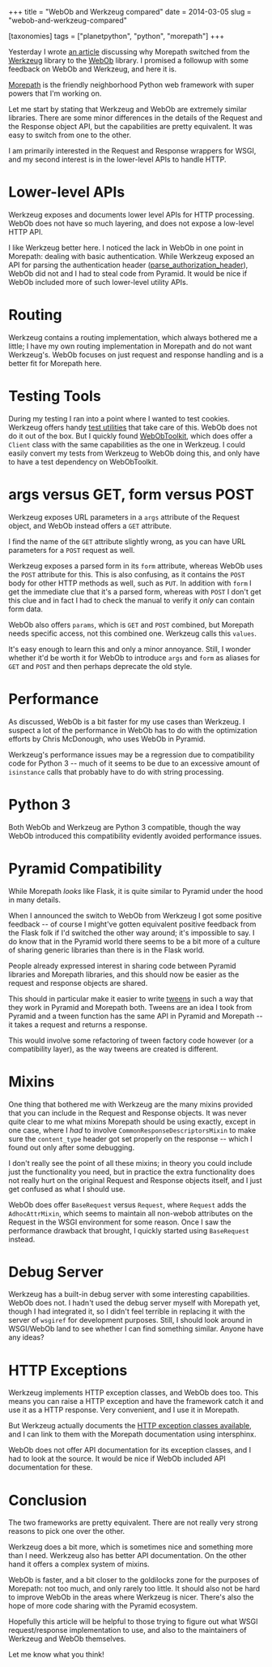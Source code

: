 +++
title = "WebOb and Werkzeug compared"
date = 2014-03-05
slug = "webob-and-werkzeug-compared"

[taxonomies]
tags = ["planetpython", "python", "morepath"]
+++

Yesterday I wrote [an
article](/posts/morepath-from-werkzeug-to-webob)
discussing why Morepath switched from the
[Werkzeug](http://werkzeug.pocoo.org) library to the
[WebOb](http://webob.org) library. I promised a followup with some
feedback on WebOb and Werkzeug, and here it is.

[Morepath](http://morepath.readthedocs.org) is the friendly neighborhood
Python web framework with super powers that I'm working on.

Let me start by stating that Werkzeug and WebOb are extremely similar
libraries. There are some minor differences in the details of the
Request and the Response object API, but the capabilities are pretty
equivalent. It was easy to switch from one to the other.

I am primarily interested in the Request and Response wrappers for WSGI,
and my second interest is in the lower-level APIs to handle HTTP.

# Lower-level APIs

Werkzeug exposes and documents lower level APIs for HTTP processing.
WebOb does not have so much layering, and does not expose a low-level
HTTP API.

I like Werkzeug better here. I noticed the lack in WebOb in one point in
Morepath: dealing with basic authentication. While Werkzeug exposed an
API for parsing the authentication header
([parse_authorization_header](http://werkzeug.pocoo.org/docs/http/#werkzeug.http.parse_authorization_header)),
WebOb did not and I had to steal code from Pyramid. It would be nice if
WebOb included more of such lower-level utility APIs.

# Routing

Werkzeug contains a routing implementation, which always bothered me a
little; I have my own routing implementation in Morepath and do not want
Werkzeug's. WebOb focuses on just request and response handling and is a
better fit for Morepath here.

# Testing Tools

During my testing I ran into a point where I wanted to test cookies.
Werkzeug offers handy [test
utilities](http://werkzeug.pocoo.org/docs/test/) that take care of this.
WebOb does not do it out of the box. But I quickly found
[WebObToolkit](https://pypi.python.org/pypi/webobtoolkit), which does
offer a `Client` class with the same capabilities as the one in
Werkzeug. I could easily convert my tests from Werkzeug to WebOb doing
this, and only have to have a test dependency on WebObToolkit.

# args versus GET, form versus POST

Werkzeug exposes URL parameters in a `args` attribute of the Request
object, and WebOb instead offers a `GET` attribute.

I find the name of the `GET` attribute slightly wrong, as you can have
URL parameters for a `POST` request as well.

Werkzeug exposes a parsed form in its `form` attribute, whereas WebOb
uses the `POST` attribute for this. This is also confusing, as it
contains the `POST` body for other HTTP methods as well, such as `PUT`.
In addition with `form` I get the immediate clue that it's a parsed
form, whereas with `POST` I don't get this clue and in fact I had to
check the manual to verify it _only_ can contain form data.

WebOb also offers `params`, which is `GET` and `POST` combined, but
Morepath needs specific access, not this combined one. Werkzeug calls
this `values`.

It's easy enough to learn this and only a minor annoyance. Still, I
wonder whether it'd be worth it for WebOb to introduce `args` and `form`
as aliases for `GET` and `POST` and then perhaps deprecate the old
style.

# Performance

As discussed, WebOb is a bit faster for my use cases than Werkzeug. I
suspect a lot of the performance in WebOb has to do with the
optimization efforts by Chris McDonough, who uses WebOb in Pyramid.

Werkzeug's performance issues may be a regression due to compatibility
code for Python 3 -- much of it seems to be due to an excessive amount
of `isinstance` calls that probably have to do with string processing.

# Python 3

Both WebOb and Werkzeug are Python 3 compatible, though the way WebOb
introduced this compatibility evidently avoided performance issues.

# Pyramid Compatibility

While Morepath _looks_ like Flask, it is quite similar to Pyramid under
the hood in many details.

When I announced the switch to WebOb from Werkzeug I got some positive
feedback -- of course I might've gotten equivalent positive feedback
from the Flask folk if I'd switched the other way around; it's
impossible to say. I do know that in the Pyramid world there seems to be
a bit more of a culture of sharing generic libraries than there is in
the Flask world.

People already expressed interest in sharing code between Pyramid
libraries and Morepath libraries, and this should now be easier as the
request and response objects are shared.

This should in particular make it easier to write
[tweens](http://morepath.readthedocs.org/en/latest/tweens.html) in such
a way that they work in Pyramid and Morepath both. Tweens are an idea I
took from Pyramid and a tween function has the same API in Pyramid and
Morepath -- it takes a request and returns a response.

This would involve some refactoring of tween factory code however (or a
compatibility layer), as the way tweens are created is different.

# Mixins

One thing that bothered me with Werkzeug are the many mixins provided
that you can include in the Request and Response objects. It was never
quite clear to me what mixins Morepath should be using exactly, except
in one case, where I _had_ to involve `CommonResponseDescriptorsMixin`
to make sure the `content_type` header got set properly on the response
-- which I found out only after some debugging.

I don't really see the point of all these mixins; in theory you could
include just the functionality you need, but in practice the extra
functionality does not really hurt on the original Request and Response
objects itself, and I just get confused as what I should use.

WebOb does offer `BaseRequest` versus `Request`, where `Request` adds
the `AdhocAttrMixin`, which seems to maintain all non-webob attributes
on the Request in the WSGI environment for some reason. Once I saw the
performance drawback that brought, I quickly started using `BaseRequest`
instead.

# Debug Server

Werkzeug has a built-in debug server with some interesting capabilities.
WebOb does not. I hadn't used the debug server myself with Morepath yet,
though I had integrated it, so I didn't feel terrible in replacing it
with the server of `wsgiref` for development purposes. Still, I should
look around in WSGI/WebOb land to see whether I can find something
similar. Anyone have any ideas?

# HTTP Exceptions

Werkzeug implements HTTP exception classes, and WebOb does too. This
means you can raise a HTTP exception and have the framework catch it and
use it as a HTTP response. Very convenient, and I use it in Morepath.

But Werkzeug actually documents the [HTTP exception classes
available](http://werkzeug.pocoo.org/docs/exceptions/), and I can link
to them with the Morepath documentation using intersphinx.

WebOb does not offer API documentation for its exception classes, and I
had to look at the source. It would be nice if WebOb included API
documentation for these.

# Conclusion

The two frameworks are pretty equivalent. There are not really very
strong reasons to pick one over the other.

Werkzeug does a bit more, which is sometimes nice and something more
than I need. Werkzeug also has better API documentation. On the other
hand it offers a complex system of mixins.

WebOb is faster, and a bit closer to the goldilocks zone for the
purposes of Morepath: not too much, and only rarely too little. It
should also not be hard to improve WebOb in the areas where Werkzeug is
nicer. There's also the hope of more code sharing with the Pyramid
ecosystem.

Hopefully this article will be helpful to those trying to figure out
what WSGI request/response implementation to use, and also to the
maintainers of Werkzeug and WebOb themselves.

Let me know what you think!
